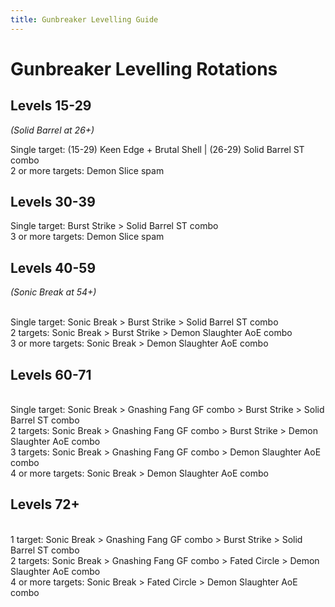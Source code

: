 ```yaml
---
title: Gunbreaker Levelling Guide
---
```

# Gunbreaker Levelling Rotations



## Levels 15-29
*(Solid Barrel at 26+)*

Single target: (15-29) Keen Edge + Brutal Shell | (26-29) Solid Barrel ST combo
<br> 2 or more targets: Demon Slice spam


## Levels 30-39

Single target: Burst Strike > Solid Barrel ST combo
<br> 3 or more targets: Demon Slice spam


## Levels 40-59
*(Sonic Break at 54+)*

<br> Single target: Sonic Break > Burst Strike > Solid Barrel ST combo
<br> 2 targets: Sonic Break > Burst Strike > Demon Slaughter AoE combo
<br> 3 or more targets: Sonic Break > Demon Slaughter AoE combo


## Levels 60-71
<br> Single target: Sonic Break > Gnashing Fang GF combo > Burst Strike > Solid Barrel ST combo
<br> 2 targets: Sonic Break > Gnashing Fang GF combo > Burst Strike > Demon Slaughter AoE combo
<br> 3 targets: Sonic Break > Gnashing Fang GF combo > Demon Slaughter AoE combo
<br> 4 or more targets: Sonic Break > Demon Slaughter AoE combo


## Levels 72+
<br> 1 target: Sonic Break > Gnashing Fang GF combo > Burst Strike > Solid Barrel ST combo
<br> 2 targets: Sonic Break > Gnashing Fang GF combo > Fated Circle > Demon Slaughter AoE combo
<br> 4 or more targets: Sonic Break > Fated Circle > Demon Slaughter AoE combo